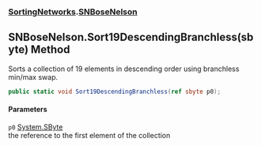 ### [SortingNetworks](SortingNetworks.md 'SortingNetworks').[SNBoseNelson](SortingNetworks_SNBoseNelson.md 'SortingNetworks.SNBoseNelson')
## SNBoseNelson.Sort19DescendingBranchless(sbyte) Method
Sorts a collection of 19 elements in descending order using branchless min/max swap.  
```csharp
public static void Sort19DescendingBranchless(ref sbyte p0);
```
#### Parameters
<a name='SortingNetworks_SNBoseNelson_Sort19DescendingBranchless(sbyte)_p0'></a>
`p0` [System.SByte](https://docs.microsoft.com/en-us/dotnet/api/System.SByte 'System.SByte')  
the reference to the first element of the collection
  
